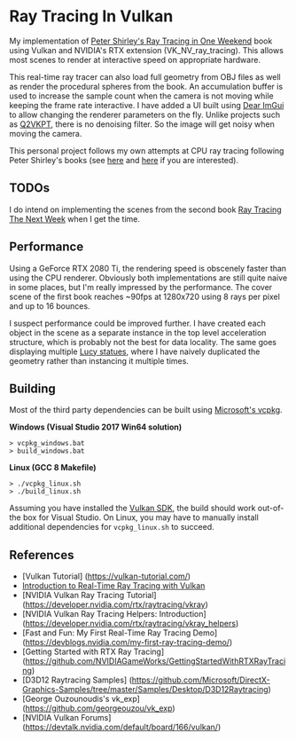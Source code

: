 # Ray Tracing In Vulkan

My implementation of [Peter Shirley's Ray Tracing in One Weekend](https://github.com/petershirley/raytracinginoneweekend) book using Vulkan and NVIDIA's RTX extension (VK_NV_ray_tracing). This allows most scenes to render at interactive speed on appropriate hardware.

This real-time ray tracer can also load full geometry from OBJ files as well as render the procedural spheres from the book. An accumulation buffer is used to increase the sample count when the camera is not moving while keeping the frame rate interactive. I have added a UI built using [Dear ImGui](https://github.com/ocornut/imgui) to allow changing the renderer parameters on the fly. Unlike projects such as [Q2VKPT](http://brechpunkt.de/q2vkpt/), there is no denoising filter. So the image will get noisy when moving the camera.

This personal project follows my own attempts at CPU ray tracing following Peter Shirley's books (see [here](https://github.com/GPSnoopy/RayTracingInOneWeekend) and [here](https://github.com/GPSnoopy/RayTracingTheNextWeek) if you are interested).

## TODOs

I do intend on implementing the scenes from the second book [Ray Tracing The Next Week](https://github.com/petershirley/raytracingthenextweek) when I get the time. 

## Performance

Using a GeForce RTX 2080 Ti, the rendering speed is obscenely faster than using the CPU renderer. Obviously both implementations are still quite naive in some places, but I'm really impressed by the performance. The cover scene of the first book reaches ~90fps at 1280x720 using 8 rays per pixel and up to 16 bounces.

I suspect performance could be improved further. I have created each object in the scene as a separate instance in the top level acceleration structure, which is probably not the best for data locality. The same goes displaying multiple [Lucy statues](http://graphics.stanford.edu/data/3Dscanrep/), where I have naively duplicated the geometry rather than instancing it multiple times.

## Building

Most of the third party dependencies can be built using [Microsoft's vcpkg](https://github.com/Microsoft/vcpkg).

**Windows (Visual Studio 2017 Win64 solution)**
```
> vcpkg_windows.bat
> build_windows.bat
```
**Linux (GCC 8 Makefile)**
```
> ./vcpkg_linux.sh
> ./build_linux.sh
```

Assuming you have installed the [Vulkan SDK](https://vulkan.lunarg.com/), the build should work out-of-the box for Visual Studio. On Linux, you may have to manually install additional dependencies for `vcpkg_linux.sh` to succeed.

## References

* [Vulkan Tutorial] (https://vulkan-tutorial.com/)
* [Introduction to Real-Time Ray Tracing with Vulkan](https://devblogs.nvidia.com/vulkan-raytracing/)
* [NVIDIA Vulkan Ray Tracing Tutorial] (https://developer.nvidia.com/rtx/raytracing/vkray)
* [NVIDIA Vulkan Ray Tracing Helpers: Introduction] (https://developer.nvidia.com/rtx/raytracing/vkray_helpers)
* [Fast and Fun: My First Real-Time Ray Tracing Demo] (https://devblogs.nvidia.com/my-first-ray-tracing-demo/)
* [Getting Started with RTX Ray Tracing] (https://github.com/NVIDIAGameWorks/GettingStartedWithRTXRayTracing)
* [D3D12 Raytracing Samples] (https://github.com/Microsoft/DirectX-Graphics-Samples/tree/master/Samples/Desktop/D3D12Raytracing)
* [George Ouzounoudis's vk_exp] (https://github.com/georgeouzou/vk_exp)
* [NVIDIA Vulkan Forums] (https://devtalk.nvidia.com/default/board/166/vulkan/)
